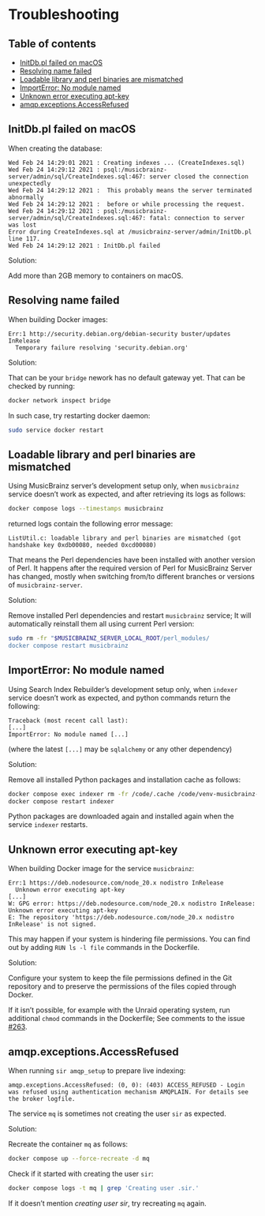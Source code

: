 # Troubleshooting

## Table of contents

<!-- toc -->

- [InitDb.pl failed on macOS](#initdbpl-failed-on-macos)
- [Resolving name failed](#resolving-name-failed)
- [Loadable library and perl binaries are mismatched](#loadable-library-and-perl-binaries-are-mismatched)
- [ImportError: No module named](#importerror-no-module-named)
- [Unknown error executing apt-key](#unknown-error-executing-apt-key)
- [amqp.exceptions.AccessRefused](#amqpexceptionsaccessrefused)

<!-- tocstop -->

## InitDb.pl failed on macOS

When creating the database:

```log
Wed Feb 24 14:29:01 2021 : Creating indexes ... (CreateIndexes.sql)
Wed Feb 24 14:29:12 2021 : psql:/musicbrainz-server/admin/sql/CreateIndexes.sql:467: server closed the connection unexpectedly
Wed Feb 24 14:29:12 2021 : 	This probably means the server terminated abnormally
Wed Feb 24 14:29:12 2021 : 	before or while processing the request.
Wed Feb 24 14:29:12 2021 : psql:/musicbrainz-server/admin/sql/CreateIndexes.sql:467: fatal: connection to server was lost
Error during CreateIndexes.sql at /musicbrainz-server/admin/InitDb.pl line 117.
Wed Feb 24 14:29:12 2021 : InitDb.pl failed
```

Solution:

Add more than 2GB memory to containers on macOS.

## Resolving name failed

When building Docker images:

```log
Err:1 http://security.debian.org/debian-security buster/updates InRelease
  Temporary failure resolving 'security.debian.org'
```

Solution:

That can be your `bridge` nework has no default gateway yet.
That can be checked by running:

```bash
docker network inspect bridge
```

In such case, try restarting docker daemon:

```bash
sudo service docker restart
```

## Loadable library and perl binaries are mismatched

Using MusicBrainz server’s development setup only,
when `musicbrainz` service doesn’t work as expected,
and after retrieving its logs as follows:

```bash
docker compose logs --timestamps musicbrainz
```

returned logs contain the following error message:

```log
ListUtil.c: loadable library and perl binaries are mismatched (got handshake key 0xdb00080, needed 0xcd00080)
```

That means the Perl dependencies have been installed with another
version of Perl. It happens after the required version of Perl for
MusicBrainz Server has changed, mostly when switching from/to
different branches or versions of `musicbrainz-server`.

Solution:

Remove installed Perl dependencies and restart `musicbrainz` service;
It will automatically reinstall them all using current Perl version:

```bash
sudo rm -fr "$MUSICBRAINZ_SERVER_LOCAL_ROOT/perl_modules/
docker compose restart musicbrainz
```

## ImportError: No module named

Using Search Index Rebuilder’s development setup only,
when `indexer` service doesn’t work as expected,
and python commands return the following:

```log
Traceback (most recent call last):
[...]
ImportError: No module named [...]
```

(where the latest `[...]` may be `sqlalchemy` or any other dependency)

Solution:

Remove all installed Python packages and installation cache as follows:

```bash
docker compose exec indexer rm -fr /code/.cache /code/venv-musicbrainz-docker
docker compose restart indexer
```

Python packages are downloaded again and installed again when the
service `indexer` restarts.

## Unknown error executing apt-key

When building Docker image for the service `musicbrainz`:

``` log
Err:1 https://deb.nodesource.com/node_20.x nodistro InRelease
  Unknown error executing apt-key
[...]
W: GPG error: https://deb.nodesource.com/node_20.x nodistro InRelease: Unknown error executing apt-key
E: The repository 'https://deb.nodesource.com/node_20.x nodistro InRelease' is not signed.
```

This may happen if your system is hindering file permissions.
You can find out by adding `RUN ls -l file` commands in the
Dockerfile.

Solution:

Configure your system to keep the file permissions defined in the Git repository
and to preserve the permissions of the files copied through Docker.

If it isn’t possible, for example with the Unraid operating system,
run additional `chmod` commands in the Dockerfile; See comments to the
issue [#263](https://github.com/metabrainz/musicbrainz-docker/pull/263).

## amqp.exceptions.AccessRefused

When running `sir amqp_setup` to prepare live indexing:

```log
amqp.exceptions.AccessRefused: (0, 0): (403) ACCESS_REFUSED - Login was refused using authentication mechanism AMQPLAIN. For details see the broker logfile.
```

The service `mq` is sometimes not creating the user `sir` as expected.


Solution:

Recreate the container `mq` as follows:

```bash
docker compose up --force-recreate -d mq
```

Check if it started with creating the user `sir`:

```bash
docker compose logs -t mq | grep 'Creating user .sir.'
```

If it doesn’t mention _creating user sir_, try recreating `mq` again.

